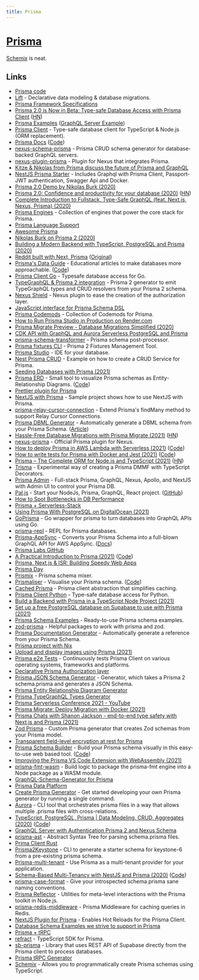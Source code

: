 ```yaml
---
title: Prisma
---
```


# [Prisma](https://www.prisma.io/)

[Schemix](https://github.com/ridafkih/schemix) is neat.

## Links

- [Prisma code](https://github.com/prisma/prisma)
- [Lift](https://github.com/prisma) - Declarative data modeling & database migrations.
- [Prisma Framework Specifications](https://github.com/prisma/specs)
- [Prisma 2.0 is Now in Beta: Type-safe Database Access with Prisma Client](https://www.prisma.io/blog/prisma-2-beta-b7bcl0gd8d8e) ([HN](https://news.ycombinator.com/item?id=22739121))
- [Prisma Examples](https://github.com/prisma/prisma-examples) ([GraphQL Server Example](https://github.com/prisma/prisma-examples/tree/master/typescript/graphql))
- [Prisma Client](https://github.com/prisma/prisma-client-js) - Type-safe database client for TypeScript & Node.js (ORM replacement).
- [Prisma Docs](https://www.prisma.io/docs/) ([Code](https://github.com/prisma/prisma2-docs))
- [nexus-schema-prisma](https://github.com/AhmedElywa/nexus-schema-prisma) - Prisma CRUD schema generator for database-backed GraphQL servers.
- [nexus-plugin-prisma](https://github.com/graphql-nexus/nexus-plugin-prisma) - Plugin for Nexus that integrates Prisma.
- [Kitze & Nikolas from Prisma discuss the future of Prisma and GraphQL](https://www.youtube.com/watch?v=SbPCWpb3-eA)
- [NestJS Prisma Starter](https://github.com/fivethree-team/nestjs-prisma-starter) - Includes Graphql with Prisma Client, Passport-JWT authentication, Swagger Api and Docker.
- [Prisma 2.0 Demo by Nikolas Burk (2020)](https://www.youtube.com/watch?v=AnJxKWQG_fM)
- [Prisma 2.0: Confidence and productivity for your database (2020)](https://www.prisma.io/blog/announcing-prisma-2-n0v98rzc8br1) ([HN](https://news.ycombinator.com/item?id=23466834))
- [Complete Introduction to Fullstack, Type-Safe GraphQL (feat. Next.js, Nexus, Prisma) (2020)](https://dev.to/prisma/complete-introduction-to-fullstack-type-safe-graphql-feat-next-js-nexus-prisma-c5)
- [Prisma Engines](https://github.com/prisma/prisma-engines) - Collection of engines that power the core stack for Prisma.
- [Prisma Language Support](https://github.com/prisma/language-tools)
- [Awesome Prisma](https://github.com/catalinmiron/awesome-prisma)
- [Nikolas Burk on Prisma 2 (2020)](https://overcast.fm/+N_6LdHvjk)
- [Building a Modern Backend with TypeScript, PostgreSQL and Prisma (2020)](https://www.prisma.io/blog/modern-backend-1-tsjs1ps7kip1)
- [Reddit built with Next, Prisma](https://github.com/nikolasburk/lireddit/) ([Original](https://github.com/benawad/lireddit))
- [Prisma's Data Guide](https://dataguide.prisma.io/) - Educational articles to make databases more approachable. ([Code](https://github.com/prisma/dataguide))
- [Prisma Client Go](https://github.com/prisma/prisma-client-go) - Typesafe database access for Go.
- [TypeGraphQL & Prisma 2 integration](https://github.com/MichalLytek/typegraphql-prisma) - Prisma 2 generator to emit TypeGraphQL types and CRUD resolvers from your Prisma 2 schema.
- [Nexus Shield](https://github.com/Sytten/nexus-shield) - Nexus plugin to ease the creation of the authorization layer.
- [JavaScript interface for Prisma Schema DSL](https://github.com/amplication/prisma-schema-dsl)
- [Prisma Codemods](https://github.com/prisma/codemods) - Collection of Codemods for Prisma.
- [How to Run Prisma Studio in Production on Render.com](https://github.com/blitz-js/blitz/wiki/How-to-Run-Prisma-Studio-in-Production-on-Render.com)
- [Prisma Migrate Preview - Database Migrations Simplified (2020)](https://www.prisma.io/blog/prisma-migrate-preview-b5eno5g08d0b)
- [CDK API with GraphQL and Aurora Serverless PostgreSQL and Prisma](https://github.com/ryands17/graphql-api-cdk-serverless-postgres)
- [prisma-schema-transformer](https://github.com/IBM/prisma-schema-transformer) - Prisma schema post-processor.
- [Prisma fixtures CLI](https://github.com/getbigger-io/prisma-fixtures) - Prisma 2 Fixtures Management Tool.
- [Prisma Studio](https://prisma.studio/) - IDE for your database.
- [Nest Prisma CRUD](https://github.com/johannesschobel/nest-prisma-crud) - Example on how to create a CRUD Service for Prisma.
- [Seeding Databases with Prisma (2021)](https://www.youtube.com/watch?v=2LwTUIqjbPo)
- [Prisma ERD](https://prisma-erd.simonknott.de/) - Small tool to visualize Prisma schemas as Entity-Relationship Diagrams. ([Code](https://github.com/Skn0tt/prisma-erd))
- [Prettier plugin for Prisma](https://github.com/umidbekk/prettier-plugin-prisma)
- [NextJS with Prisma](https://github.com/chenkie/next-prisma) - Sample project shows how to use NextJS with Prisma.
- [prisma-relay-cursor-connection](https://github.com/devoxa/prisma-relay-cursor-connection) - Extend Prisma's findMany method to support Relay Cursor Connections.
- [Prisma DBML Generator](https://github.com/notiz-dev/prisma-dbml-generator) - Automatically generate a DBML schema from your Prisma Schema. ([Article](https://notiz.dev/blog/prisma-dbml-generator))
- [Hassle-Free Database Migrations with Prisma Migrate (2021)](https://www.prisma.io/blog/prisma-migrate-ga-b5eno5g08d0b) ([HN](https://news.ycombinator.com/item?id=26480466))
- [nexus-prisma](https://github.com/prisma/nexus-prisma) - Official Prisma plugin for Nexus.
- [How to deploy Prisma in AWS Lambda with Serverless (2021)](https://dev.to/eddeee888/how-to-deploy-prisma-in-aws-lambda-with-serverless-1m76) ([Code](https://github.com/eddeee888/topic-prisma-aws-lambda-deployment))
- [How to write tests for Prisma with Docker and Jest (2021)](https://dev.to/eddeee888/how-to-write-tests-for-prisma-with-docker-and-jest-593i) ([Code](https://github.com/eddeee888/topic-prisma-testing))
- [Prisma – The Complete ORM for Node.js and TypeScript (2021)](https://www.prisma.io/blog/prisma-the-complete-orm-inw24qjeawmb) ([HN](https://news.ycombinator.com/item?id=26887724))
- [Trisma](https://github.com/alii/trisma) - Experimental way of creating a Prisma DMMF with TypeScript Decorators.
- [Prisma Admin](https://github.com/paljs/prisma-admin) - Full-stack Prisma, GraphQL, Nexus, Apollo, and NextJS with Admin UI to control your Prisma DB.
- [Pal.js](https://paljs.com/) - Start your NodeJs, Prisma, GraphQL, React project. ([GitHub](https://github.com/paljs))
- [How to Spot Bottlenecks in DB Performance](https://www.prisma.io/dataguide/managing-databases/how-to-spot-bottlenecks-in-performance)
- [Prisma + Serverless-Stack](https://github.com/millsp/prisma-serverless-stack)
- [Using Prisma With PostgreSQL on DigitalOcean (2021)](https://www.youtube.com/watch?v=0EcgdCSPygM)
- [GoPrisma](https://github.com/jensneuse/goprisma) - Go wrapper for prisma to turn databases into GraphQL APIs using Go.
- [prisma-repl](https://github.com/egoist/prisma-repl) - REPL for Prisma databases.
- [Prisma-AppSync](https://github.com/maoosi/prisma-appsync) - Converts your Prisma Schema into a full-blown GraphQL API for AWS AppSync. ([Docs](https://prisma-appsync.vercel.app/))
- [Prisma Labs GitHub](https://github.com/prisma-labs)
- [A Practical Introduction to Prisma (2021)](https://www.notion.so/A-Practical-Introduction-to-Prisma-2021-ccf00a066ef4432caeb03da179e38302) ([Code](https://github.com/nikolasburk/prisma-workshop))
- [Prisma, Next.js & ISR: Building Speedy Web Apps](https://github.com/sampoder/prisma-day-2021)
- [Prisma Day](https://www.prisma.io/day)
- [Prismix](https://github.com/jamiepine/prismix) - Prisma schema mixer.
- [Prismaliser](https://prismaliser.ovy.cloud/) - Visualise your Prisma schema. ([Code](https://github.com/Ovyerus/prismaliser))
- [Cached Prisma](https://github.com/JoelLefkowitz/cached-prisma) - Prisma client abstraction that simplifies caching.
- [Prisma Client Python](https://github.com/RobertCraigie/prisma-client-py) - Type-safe database access for Python.
- [Build a Backend with Prisma in a TypeScript Node Project (2021)](https://egghead.io/courses/build-a-backend-with-prisma-in-a-typescript-node-project-ca6628d3)
- [Set up a free PostgreSQL database on Supabase to use with Prisma (2021)](https://dev.to/prisma/set-up-a-free-postgresql-database-on-supabase-to-use-with-prisma-3pk6)
- [Prisma Schema Examples](https://github.com/prisma/templates) - Ready-to-use Prisma schema examples.
- [zod-prisma](https://github.com/anolilab/zod-prisma) - Helpful packages to work with prisma and zod.
- [Prisma Documentation Generator](https://github.com/pantharshit00/prisma-docs-generator) - Automatically generate a reference from your Prisma Schema.
- [Prisma project with Nix](https://github.com/pimeys/nix-prisma-example)
- [Upload and display images using Prisma (2021)](https://mediajams.dev/post/upload-and-display-images-using-prisma)
- [Prisma e2e Tests](https://github.com/prisma/e2e-tests) - Continuously tests Prisma Client on various operating systems, frameworks and platforms.
- [Declarative Prisma Authorization layer](https://github.com/joindeed/prisma-auth)
- [Prisma JSON Schema Generator](https://github.com/valentinpalkovic/prisma-json-schema-generator) - Generator, which takes a Prisma 2 schema.prisma and generates a JSON Schema.
- [Prisma Entity Relationship Diagram Generator](https://github.com/keonik/prisma-erd-generator)
- [Prisma TypeGraphQL Types Generator](https://github.com/YassinEldeeb/prisma-tgql-types-gen)
- [Prisma Serverless Conference 2021 - YouTube](https://www.youtube.com/watch?v=fAcHR5dqt_4)
- [Prisma Migrate: Deploy Migration with Docker (2021)](https://notiz.dev/blog/prisma-migrate-deploy-with-docker)
- [Prisma Chats with Shanon Jackson - end-to-end type safety with Next.js and Prisma (2021)](https://www.youtube.com/watch?v=ur-SYNqADTY)
- [Zod Prisma](https://github.com/CarterGrimmeisen/zod-prisma) - Custom Prisma generator that creates Zod schemas from your Prisma model.
- [Transparent field-level encryption at rest for Prisma](https://github.com/47ng/prisma-field-encryption)
- [Prisma Schema Builder](https://www.prismabuilder.io/) - Build your Prisma schema visually in this easy-to-use web based tool. ([Code](https://github.com/albingroen/prismabuilder.io))
- [Improving the Prisma VS Code Extension with WebAssembly (2021)](https://www.prisma.io/blog/vscode-extension-prisma-rust-webassembly)
- [prisma-fmt-wasm](https://github.com/prisma/prisma-fmt-wasm) - Build logic to package the prisma-fmt engine into a Node package as a WASM module.
- [GraphQL-Schema-Generator for Prisma](https://github.com/prisma-korea/graphql-schema-generator)
- [Prisma Data Platform](https://cloud.prisma.io/)
- [Create Prisma Generator](https://github.com/YassinEldeeb/create-prisma-generator) - Get started developing your own Prisma generator by running a single command.
- [Aurora](https://github.com/sabinadams/aurora) - CLI tool that orchestrates prisma files in a way that allows multiple .prisma files with cross-relations.
- [TypeScript, PostgreSQL, Prisma | Data Modeling, CRUD, Aggregates (2020)](https://www.prisma.io/blog/backend-prisma-typescript-orm-with-postgresql-data-modeling-tsjs1ps7kip1) ([Code](https://github.com/2color/real-world-grading-app))
- [GraphQL Server with Authentication Prisma 2 and Nexus Schema](https://github.com/ryands17/nexus-auth)
- [prisma-ast](https://github.com/MrLeebo/prisma-ast) - Abstract Syntax Tree for parsing schema.prisma files.
- [Prima Client Rust](https://github.com/Brendonovich/prisma-client-rust)
- [Prisma2Keystone](https://github.com/brookmg/prisma2keystone) - CLI to generate a starter schema for keystone-6 from a pre-existing prisma schema.
- [Prisma-multi-tenant](https://github.com/Errorname/prisma-multi-tenant) - Use Prisma as a multi-tenant provider for your application.
- [Schema-Based Multi-Tenancy with NestJS and Prisma (2020)](https://darioielardi.dev/schema-based-multi-tenancy-with-nestjs-and-prisma) ([Code](https://github.com/darioielardi/nestjs-prisma-multitenant))
- [prisma-case-format](https://github.com/iiian/prisma-case-format) - Give your introspected schema.prisma sane naming conventions.
- [Prisma Reflector](https://github.com/prisma/reflector) - Utilities for meta-level interactions with the Prisma toolkit in Node.js.
- [prisma-redis-middleware](https://github.com/Asjas/prisma-redis-middleware) - Prisma Middleware for caching queries in Redis.
- [NextJS Plugin for Prisma](https://github.com/prisma-labs/next-prisma-plugin) - Enables Hot Reloads for the Prisma Client.
- [Database Schema Examples we strive to support in Prisma](https://github.com/prisma/database-schema-examples)
- [Prisma + tRPC](https://github.com/SaraVieira/rssx)
- [refract](https://github.com/cwqt/refract) - TypeScript SDK for Prisma.
- [sb-prisma](https://github.com/aiji42/sb-prisma) - Library that uses REST API of Supabase directly from the Prisma client to process databases.
- [Prisma tRPC Generator](https://github.com/omar-dulaimi/prisma-trpc-generator)
- [Schemix](https://github.com/ridafkih/schemix) - Allows you to programmatically create Prisma schemas using TypeScript.